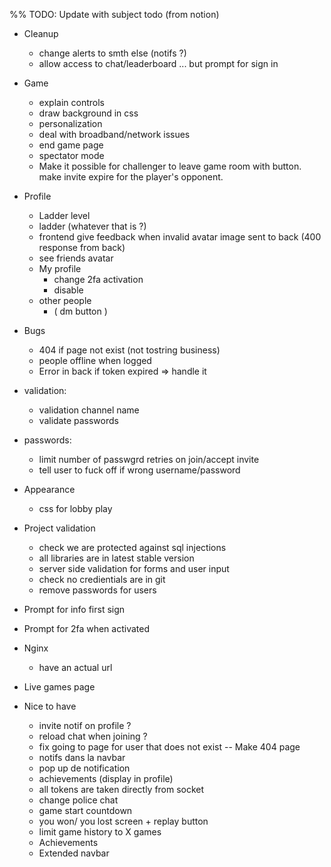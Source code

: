 %% TODO: Update with subject todo (from notion)

- Cleanup

  - change alerts to smth else (notifs ?)
  - allow access to chat/leaderboard ... but prompt for sign in

- Game

  - explain controls
  - draw background in css
  - personalization
  - deal with broadband/network issues
  - end game page
  - spectator mode
  - Make it possible for challenger to leave game room with button. make invite expire for the player's opponent.

- Profile

  - Ladder level
  - ladder (whatever that is ?)
  - frontend give feedback when invalid avatar image sent to back (400 response from back)
  - see friends avatar
  - My profile
    - change 2fa activation
    - disable
  - other people
    - ( dm button )

- Bugs

  - 404 if page not exist (not tostring business)
  - people offline when logged
  - Error in back if token expired => handle it

- validation:

  - validation channel name
  - validate passwords

- passwords:

  - limit number of passwgrd retries on join/accept invite
  - tell user to fuck off if wrong username/password

- Appearance

  - css for lobby play

- Project validation

  - check we are protected against sql injections
  - all libraries are in latest stable version
  - server side validation for forms and user input
  - check no credientials are in git
  - remove passwords for users

- Prompt for info first sign
- Prompt for 2fa when activated

- Nginx

  - have an actual url

- Live games page

- Nice to have
  - invite notif on profile ?
  - reload chat when joining ?
  - fix going to page for user that does not exist -- Make 404 page
  - notifs dans la navbar
  - pop up de notification
  - achievements (display in profile)
  - all tokens are taken directly from socket
  - change police chat
  - game start countdown
  - you won/ you lost screen + replay button
  - limit game history to X games
  - Achievements
  - Extended navbar
